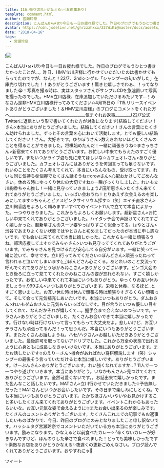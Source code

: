 ```yaml
---
title: 116.売り切れ✨かなえる✨(お返事あり)
template: comment.html
author: 宮瀬玲奈
description: こんばんU•ω•Uﾜﾝ今日も一日お疲れ様でした。昨日のブログでもうひとつ書きたかったことが...。昨日、HMV立川店様に行かせていただいたのは書かせてもらってたのですが、なんと！22/7、2ndシングル「シャンプーの...
avatar: https://cdn.jsdelivr.net/gh/zzzhxxx/227WiKi@master/docs/assets/photo/avatar/reina.jpg
date: "2018-04-16"
tags:
  - 宮瀬玲奈
---
```


!![](https://cdn.jsdelivr.net/gh/227WiKi/227WiKi-image@master/blog-image/reina-2018-04-16_1.jpg)


こんばんU•ω•Uﾜﾝ今日も一日お疲れ様でした。昨日のブログでもうひとつ書きたかったことが...。昨日、HMV立川店様に行かせていただいたのは書かせてもらってたのですが、なんと！22/7、2ndシングル「シャンプーの匂いがした」在庫売り切れでした！！ありがとうございます！驚きと嬉しさでわぁ、！ってなりました😭！写真を撮る時は、実はスタッフさんがサンプルCDを急遽置いて写真を撮ったのでした。HMV立川店様、在庫追加していただけるみたいです...！みなさん是非HMV立川店様行ってみてください✩4月15日の「115.リリースイベントありがとうございました！＆HMV立川店様」のブログにコメントをくれた方へ_______________________________________気まぐれお返事________(22/7公式Twitterに返信という形で書いてくれた方が対象になります)結婚してください！さん>本当にありがとうございました。結婚してください！さんの言葉にたくさん助けられました。ずっとその言葉を心において活動します。とても優しい結婚してください！さん。大好きです。ゆりぼうさん>数えきれないほどたくさんのことを得ることができました。将棋始めたんだ！一緒に頑張ろうね✩まさっちさん>新宿来てくれてありがとうございます。お忙しい中来てもらえたのすごく優しいです。またいつかライブ姿も見に来てほしいな✩カフェオレさん>ありがとうございました。カフェオレさんにはありがとうを何回言っても足りないです。れいのことをたくさん考えてくれて、本当にいろんなもの、受け取ってます。れいも同じ気持ち😢個握でたくさん話そうね✩crowさん>心配おかけしてごめんなさい。休める時にゆっくり休むの大切ですね✩一瞬びっくりしました。れいも立川絢香ちゃん推し！一緒に見守っていきましょう♪田所恵さん>たくさん来てくれてありがとうございました。いっぱい会おうね！とりあえず次会えるのを楽しみにしてます✩ちゃんとピアスピンクサイリウム探す✩（笑）エイチ直水さん>立川絢香店をよろしく頼みます..!すべてのイベント11人で立てて本当によかった。一つやりきりました。これからもよろしくお願いします。超新星さん>お忙しい中来てくれてありがとうございました。ハイタッチ会で声掛けてくれてすごく嬉しかった。超新星さんのスーツ姿やっぱりすごく似合ってる。はやとさん>渋谷であまりよくない状態ではやとさんと初めましてだったのが本当に申し訳ないです。でも会いに来てくれて本当に嬉しかった。これからも一緒に頑張ろうね。部活応援してます✩でみちゃさん>いつも見守っててくれてありがとうございます。でみちゃさんを見つけるたび安心してる自分がいます。一緒に笑って一緒に泣いて、幸せです。立川行ってみてください✩ぼんどさん>頑張ったねって言われると泣いてしまいます(;_;)ぼんどさん心にくる。あとれいのこと女流って呼んでくれてありがとう😢かみねこさん>ありがとうございます。ビンゴ大会のとき後ろに立って見ててくれたかみねこさんの姿が忘れられない。すごく嬉しかったです。お忙しい中来てくれて本当にいつもありがとう。ゆっくりお互い休みましょう✩.999さん>いつもありがとうございます。栄養と休養、なるほど..とすごく思いました。お互い休む時は休んで頑張る時は頑張りすぎるくらい頑張って。そして会って元気補充しあいたいです。本当にいつもありがとう。ダムおさん>れいもダムおさんに元気もらいっぱなしです。目が合うといつも優しい目をしてくれて、なんだかそれが嬉しくて...。握手会まで会えないのつらいです。テラさん>ありがとうございました。たくさんお会いできて本当に嬉しかったです。行けない時は行けないって言ってもらって大丈夫だよ。悲しいけど、お互いテラさんも頑張ってるんだ！って思うんだ。本当にいつもありがとうございます。またたくさんお話しようね。ハセ/ハクさん>お越しいただきありがとうございました。最後許可を取ってないアドリブでした。これから万全の状態で出れるように心身ともに成長しなきゃいけないです。本当にありがとうございます。またお話したいです✩のえりーさん>機会があればれい将棋解説します（笑）シャンプーの最後そう言っていただけると本当に嬉しいです。ありがとうございます。けーぶんさん>ありがとうございます。れい強くなれてますか..？11人で一つ一つやり遂げていきます。本当にありがとう。いなかもんさん>見つけてくれてありがとうございます。全然可愛くないです。。お話出来て嬉しかったです。また色んなこと話したいです。MATさん>立川行かせていただきました✩予告無しだった！MATさんといつかお会いしたいです。その日まで楽しみにしとくね。でも本当にいつもありがとうございます。たかちほさん>いやいやお見かけすること多いしたくさん来てくれてありがとうございます。イベントこれからもあったらいいな。お互い元気な姿で会えるように✩またお会い出来るのが楽しみです。たくさんのコメントありがとうございます。たくさんこれまでの記事でもお返事したいものばかりで、今日、昨日のブログにのみとなりましたこと申し訳ないです。ハッシュタグ宮瀬玲奈でコメントいただいている方も本当にありがとうございます。励みになります。かなえると以前食べたカレー✧‧˚辛くないカレーが好きなんですけど、ほんのりした辛さで食べれました！とっても美味しかったです✨素敵なお店をありがとうかなえる✨夜遅くの更新ごめんなさい。ブログ読んでくれてありがとうございます。おやすれにゃ💓


ツイート



